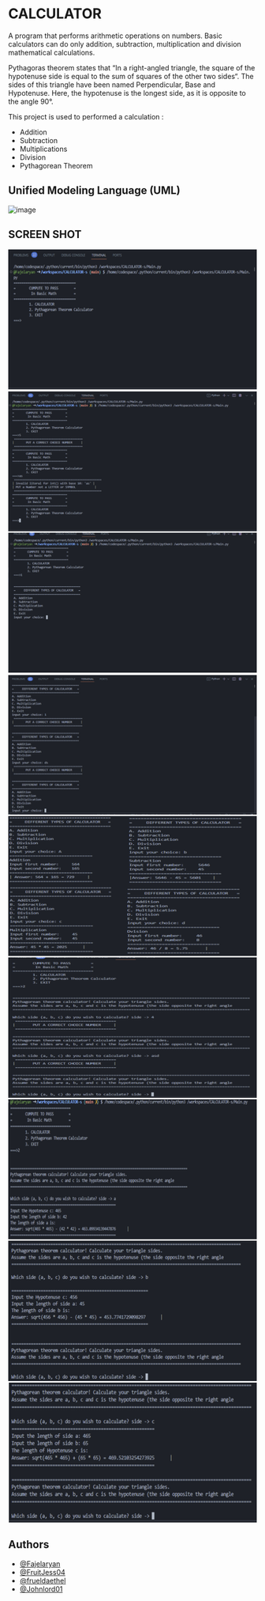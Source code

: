 # CALCULATOR

A program that performs arithmetic operations on numbers. Basic calculators can do only addition, subtraction, multiplication and division mathematical calculations.

Pythagoras theorem states that “In a right-angled triangle, the square of the hypotenuse side is equal to the sum of squares of the other two sides“. The sides of this triangle have been named Perpendicular, Base and Hypotenuse. Here, the hypotenuse is the longest side, as it is opposite to the angle 90°.


This project is used to performed a calculation :
- Addition
- Subtraction
- Multiplications
- Division
- Pythagorean Theorem


##  Unified Modeling Language (UML)
![image](https://user-images.githubusercontent.com/113867832/206728466-cc5eb5da-8a42-4788-883a-87b254c958b0.PNG)

## SCREEN SHOT
![Slide1](ScreenShot/Slide1.PNG)
![Slide2](ScreenShot/Slide2.PNG)
![Slide3](ScreenShot/Slide3.PNG)
![Slide4](ScreenShot/Slide4.PNG)
![Slide5](ScreenShot/Slide5.PNG)
![Slide6](ScreenShot/Slide6.PNG)
![Slide7](ScreenShot/Slide7.PNG)
![Slide8](ScreenShot/Slide8.PNG)
![Slide9](ScreenShot/Slide9.PNG)


## Authors

- [@Fajelaryan](https://github.com/Fajelaryan)
- [@FruitJess04](https://github.com/FruitJess04)
- [@frueldaethel](https://github.com/frueldaethel)
- [@Johnlord01](https://github.com/Johnlord01)



